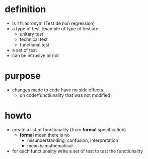 # definition
- is 1 fr:acronym (Test de non regression)
- a type of test. Example of type of test are:
  - unitary test
  - technical test
  - functiunal test
- a set of test
- can be intrusive or not

# purpose
- changes made to code have no side effects
  - on code/functiunality that was not modified
# howto
- create a list of functiunality (from **formal** specification)
  - **formal** mean there is no 
      - misunderstanding, confusion, interpretation
      - mean is mathematical
- for each functiunality write a set of test to test the functiunality

